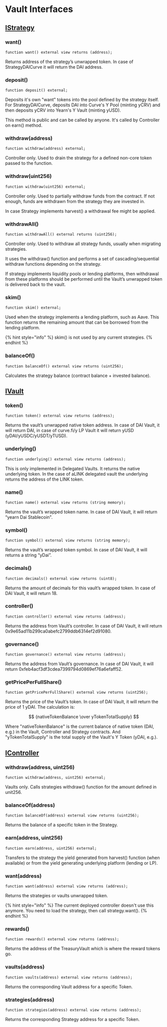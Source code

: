 # Vault Interfaces

## [IStrategy](https://github.com/iearn-finance/yearn-protocol/blob/develop/interfaces/yearn/IStrategy.sol)
### want()
```
function want() external view returns (address);
```
Returns address of the strategy’s unwrapped token. In case of StrategyDAICurve it will return the DAI address.

### deposit()
```
function deposit() external;
```

Deposits it's own "want" tokens into the pool defined by the strategy itself. For StrategyDAICurve, deposits DAI into Curve's Y Pool (minting yCRV) and then deposits yCRV into Yearn's Y Vault (minting yUSD).

This method is public and can be called by anyone. It's called by Controller on earn() method.

### withdraw(address)
```
function withdraw(address) external;
```
Controller only. Used to drain the strategy for a defined non-core token passed to the function.

### withdraw(uint256)
```
function withdraw(uint256) external;
```
Controller only. Used to partially withdraw funds from the contract. If not enough, funds are withdrawn from the strategy they are invested in.

In case Strategy implements harvest() a withdrawal fee might be applied.

### withdrawAll()
```
function withdrawAll() external returns (uint256);
```
Controller only. Used to withdraw all strategy funds, usually when migrating strategies. 

It uses the withdraw() function and performs a set of cascading/sequential withdraw functions depending on the strategy. 

If strategy implements liquidity pools or lending platforms, then withdrawal from these platforms should be performed until the Vault’s unwrapped token is delivered back to the vault.


### skim()
```
function skim() external;
```
Used when the strategy implements a lending platform, such as Aave. This function returns the remaining amount that can be borrowed from the lending platform.

{% hint style="info" %} skim() is not used by any current strategies. {% endhint %}

### balanceOf()

```
function balanceOf() external view returns (uint256);
```
Calculates the strategy balance (contract balance + invested balance).


## [IVault](https://github.com/iearn-finance/yearn-protocol/blob/develop/interfaces/yearn/IVault.sol)

### token()
```
function token() external view returns (address);

```

Returns the vault’s unwrapped native token address. In case of DAI Vault, it will return DAI, in case of curve.fi/y LP Vault it will return yUSD (yDAI/yUSDC/yUSDT/yTUSD).

### underlying()
```
function underlying() external view returns (address);

```

This is only implemented in Delegated Vaults. It returns the native underlying token. In the case of aLINK delegated vault the underlying returns the address of the LINK token.

### name()
```
function name() external view returns (string memory);

```
Returns the vault’s wrapped token name. In case of DAI Vault, it will return “yearn Dai Stablecoin".

### symbol()
```
function symbol() external view returns (string memory);

```

Returns the vault’s wrapped token symbol. In case of DAI Vault, it will returns a string “yDai”.

### decimals()
```
function decimals() external view returns (uint8);

```

Returns the amount of decimals for this vault’s wrapped token. In case of DAI Vault, it will return 18.

### controller()
```
function controller() external view returns (address);

```
Returns the address from Vault’s controller. In case of DAI Vault, it will return 0x9e65ad11b299ca0abefc2799ddb6314ef2d91080.

### governance()
```
function governance() external view returns (address);

```

Returns the address from Vault’s governance. In case of DAI Vault, it will return 0xfeb4acf3df3cdea7399794d0869ef76a6efaff52.

### getPricePerFullShare()
```
function getPricePerFullShare() external view returns (uint256);
```
Returns the price of the Vault’s token. In case of DAI Vault, it will return the price of 1 yDAI. The calculation is:

$$
{nativeTokenBalance \over yTokenTotalSupply}
$$

Where "nativeTokenBalance" is the current balance of native token (DAI, e.g.) in the Vault, Controller and Strategy contracts. And "yTokenTotalSupply" is the total supply of the Vault's Y Token (yDAI, e.g.).

## [IController](https://github.com/iearn-finance/yearn-protocol/blob/develop/interfaces/yearn/IController.sol)

### withdraw(address, uint256)
```
function withdraw(address, uint256) external;

```

Vaults only. Calls strategies withdraw() function for the amount defined in unit256.

### balanceOf(address)
```
function balanceOf(address) external view returns (uint256);
```

Returns the balance of a specific token in the Strategy.

### earn(address, uint256)
```
function earn(address, uint256) external;
```

Transfers to the strategy the yield generated from harvest() function (when available) or from the yield generating underlying platform (lending or LP).

### want(address)
```
function want(address) external view returns (address);
```

Returns the strategies or vaults unwrapped token.

{% hint style="info" %} The current deployed controller doesn't use this anymore. You need to load the strategy, then call strategy.want(). {% endhint %}

### rewards()
```
function rewards() external view returns (address);

```
Returns the address of the TreasuryVault which is where the reward tokens go.

### vaults(address)

```
function vaults(address) external view returns (address);

```
Returns the corresponding Vault address for a specific Token.

### strategies(address)
```
function strategies(address) external view returns (address);

```
Returns the corresponding Strategy address for a specific Token.